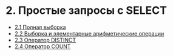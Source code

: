 # 2. Простые запросы с SELECT

- [2.1 Полная выборка](./2.1%20Full%20sample)
- [2.2 Выборка и элементарные арифметические операции](./2.2%20Sampling%20and%20elementary%20arithmetic%20operations)
- [2.3 Оператор DISTINCT](./2.3%20Distinct)
- [2.4 Оператор COUNT](./2.4%20Count)
